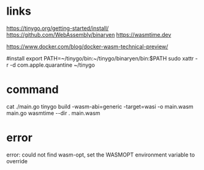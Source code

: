 # links
https://tinygo.org/getting-started/install/
https://github.com/WebAssembly/binaryen
https://wasmtime.dev

https://www.docker.com/blog/docker-wasm-technical-preview/

#install
export PATH=~/tinygo/bin:~/tinygo/binaryen/bin:$PATH
sudo xattr -r -d com.apple.quarantine ~/tinygo

# command
cat ./main.go
tinygo build -wasm-abi=generic -target=wasi -o main.wasm main.go
wasmtime --dir . main.wasm

         
# error

error: could not find wasm-opt, set the WASMOPT environment variable to override
